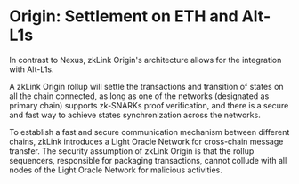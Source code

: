 # Origin: Settlement on ETH and Alt-L1s

In contrast to Nexus, zkLink Origin's architecture allows for the integration with Alt-L1s.

A zkLink Origin rollup will settle the transactions and transition of states on all the chain connected, as long as one of the networks (designated as primary chain) supports zk-SNARKs proof verification, and there is a secure and fast way to achieve states synchronization across the networks.

To establish a fast and secure communication mechanism between different chains, zkLink introduces a Light Oracle Network for cross-chain message transfer. The security assumption of zkLink Origin is that the rollup sequencers, responsible for packaging transactions, cannot collude with all nodes of the Light Oracle Network for malicious activities.
